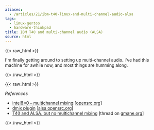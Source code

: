 ```yaml
---
aliases:
  - /articles/21/ibm-t40-linux-and-multi-channel-audio-alsa
tags:
  - linux-gentoo
  - hardware-thinkpad
title: IBM T40 and multi-channel audio (ALSA)
source: html
---
```

{{< raw_html >}}
<p>I'm finally getting around to setting up multi-channel audio. I've had this machine for awhile now, and most things are humming along.</p>

{{< /raw_html >}}
<!--more-->
{{< raw_html >}}

<p><em>References</em></p>
<ul>
<li><a href="http://opensrc.org/alsa/index.php?page=intel8x0">intel8&#215;0 – multichannel mixing</a> <span class="attribute">[<a href="http://opensrc.org">opensrc.org</a>]</span></li>
	<li><a href="http://alsa.opensrc.org/index.php?page=DmixPlugin">dmix plugin</a> <span class="attribute">[<a href="http://alsa.opensrc.org">alsa.opensrc.org</a>]</span></li>
	<li><a href="http://thread.gmane.org/gmane.linux.hardware.thinkpad/11358">T40 and ALSA, but no multichannel mixing</a> <span class="attribute">[thread on <a href="http://www.gmane.org">gmane.org</a>]</span></li>
</ul>
{{< /raw_html >}}
